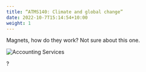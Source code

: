 ```yaml
---
title: “ATMS140: Climate and global change”
date: 2022-10-7T15:14:54+10:00
weight: 1
---
```


Magnets, how do they work? Not sure about this one.

![Accounting Services](/images/austin-distel-nGc5RT2HmF0-unsplash.jpg)

?